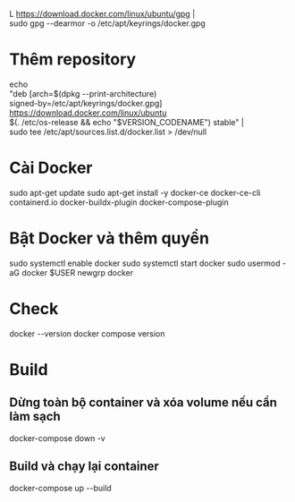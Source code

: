 L https://download.docker.com/linux/ubuntu/gpg | \
    sudo gpg --dearmor -o /etc/apt/keyrings/docker.gpg

# Thêm repository
echo \
  "deb [arch=$(dpkg --print-architecture) \
  signed-by=/etc/apt/keyrings/docker.gpg] \
  https://download.docker.com/linux/ubuntu \
  $(. /etc/os-release && echo "$VERSION_CODENAME") stable" | \
  sudo tee /etc/apt/sources.list.d/docker.list > /dev/null

# Cài Docker
sudo apt-get update
sudo apt-get install -y docker-ce docker-ce-cli containerd.io docker-buildx-plugin docker-compose-plugin

# Bật Docker và thêm quyền
sudo systemctl enable docker
sudo systemctl start docker
sudo usermod -aG docker $USER
newgrp docker

# Check
docker --version
docker compose version

# Build
## Dừng toàn bộ container và xóa volume nếu cần làm sạch
docker-compose down -v
## Build và chạy lại container
docker-compose up --build